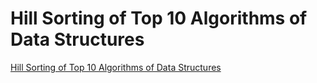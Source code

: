 # Hill Sorting of Top 10 Algorithms of Data Structures
[Hill Sorting of Top 10 Algorithms of Data Structures](https://aiwithcloud.com/2022/09/19/hill_sorting_of_top_10_algorithms_of_data_structures/)